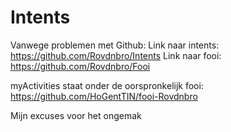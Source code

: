 # Intents

Vanwege problemen met Github:
Link naar intents: https://github.com/Rovdnbro/Intents
Link naar fooi: https://github.com/Rovdnbro/Fooi

myActivities staat onder de oorspronkelijk fooi: https://github.com/HoGentTIN/fooi-Rovdnbro

Mijn excuses voor het ongemak
